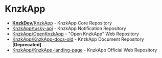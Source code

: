 # KnzkApp

- [**KnzkDev**/KnzkApp](https://github.com/KnzkDev/KnzkApp) - KnzkApp Core Repository
- [KnzkApp/tusky-api](https://github.com/KnzkApp/tusky-api) - KnzkApp Notification Repository
- [KnzkApp/OpenKnzkApp](https://github.com/KnzkApp/OpenKnzkApp) - "Open KnzkApp" Web Repository
- [KnzkApp/KnzkApp-docs-old](https://github.com/KnzkApp/KnzkApp-docs-old) - KnzkApp Document Repository **[Deprecated]**
- [KnzkApp/KnzkApp-landing-page](https://github.com/KnzkApp/KnzkApp-landing-page) - KnzkApp Official Web Repository

